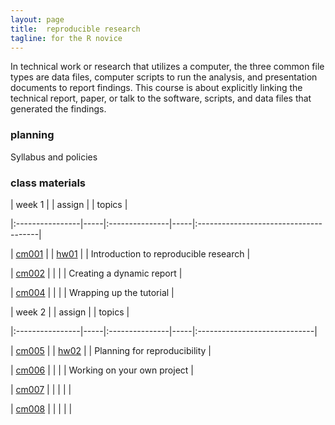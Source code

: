 ```yaml
---
layout: page
title:  reproducible research
tagline: for the R novice
---
```


In technical work or research that utilizes a computer, the three common file types are data files, computer scripts to run the analysis, and presentation documents to report findings. This course is about explicitly linking the technical report, paper, or talk to the software, scripts, and data files that generated the findings.



### planning



Syllabus and policies



### class materials



| week 1          |     | assign         |     | topics                                |

|:----------------|-----|:---------------|-----|:--------------------------------------|

| [cm001](linkto) |     | [hw01](linkto) |     | Introduction to reproducible research |

| [cm002](linkto) |     |                |     | Creating a dynamic report             |

| [cm004](linkto) |     |                |     | Wrapping up the tutorial              |



| week 2          |     | assign         |     | topics                       |

|:----------------|-----|:---------------|-----|:-----------------------------|

| [cm005](linkto) |     | [hw02](linkto) |     | Planning for reproducibility |

| [cm006](linkto) |     |                |     | Working on your own project  |

| [cm007](linkto) |     |                |     |                              |

| [cm008](linkto) |     |                |     |                              |



<!--



### materials



Week 1



- [Topic] [Assignment] 

- [Topic] [Assignment] 

- [Topic] [Assignment] 







Week 3 



- Topic [assignments] [tutorials] [slides] [notes] [links] 

- Topic [assignments] [tutorials] [slides] [notes] [links] 

- Topic [assignments] [tutorials] [slides] [notes] [links] 



Week 4 



- Topic [assignments] [tutorials] [slides] [notes] [links] 

- Topic [assignments] [tutorials] [slides] [notes] [links] 

- Topic [assignments] [tutorials] [slides] [notes] [links]  



Week 5 



- Topic [assignments] [tutorials] [slides] [notes] [links] 

- Topic [assignments] [tutorials] [slides] [notes] [links] 

- Topic [assignments] [tutorials] [slides] [notes] [links]   



Week 6 



- Topic [assignments] [tutorials] [slides] [notes] [links] 

- Topic [assignments] [tutorials] [slides] [notes] [links] 

- Topic [assignments] [tutorials] [slides] [notes] [links]   



Week 7 



- Topic [assignments] [tutorials] [slides] [notes] [links] 

- Topic [assignments] [tutorials] [slides] [notes] [links] 

- Topic [assignments] [tutorials] [slides] [notes] [links]  



Week 8 



- Topic [assignments] [tutorials] [slides] [notes] [links] 

- Topic [assignments] [tutorials] [slides] [notes] [links] 

- Topic [assignments] [tutorials] [slides] [notes] [links]  



Week 9 



- Topic [assignments] [tutorials] [slides] [notes] [links] 

- Topic [assignments] [tutorials] [slides] [notes] [links] 

- Topic [assignments] [tutorials] [slides] [notes] [links]  



Week 10 



- Topic [assignments] [tutorials] [slides] [notes] [links] 

- Topic [assignments] [tutorials] [slides] [notes] [links] 

- Topic [assignments] [tutorials] [slides] [notes] [links]  

-->

